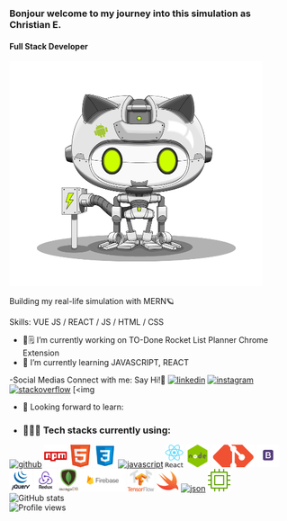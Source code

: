 ### Bonjour welcome to my journey into this simulation as  Christian E. 

#### Full Stack Developer
 
[<img src='https://github.com/chanqoDev/chanqoDev/blob/97df2cfb840377f368b2f4881c3edced43d4e69c/droidtocat.png' alt='github octocat' height='400' width="450">]()  

Building my real-life simulation with MERN🪐

Skills: VUE JS / REACT / JS / HTML / CSS

- 🚀🗒  I’m currently working on TO-Done Rocket List Planner Chrome Extension 
- 🌱 I’m currently learning JAVASCRIPT, REACT 




-Social Medias Connect with me: Say Hi!💬
[<img src='https://cdn.jsdelivr.net/npm/simple-icons@3.0.1/icons/linkedin.svg' alt='linkedin' height='40'>](https://www.linkedin.com/in/garba/)  [<img src='https://cdn.jsdelivr.net/npm/simple-icons@3.0.1/icons/instagram.svg' alt='instagram' height='40'>](https://www.instagram.com/d/)  [<img src='https://cdn.jsdelivr.net/npm/simple-icons@3.0.1/icons/stackoverflow.svg' alt='stackoverflow' height='40'>](https://stackoverflow.com/users/d)  [<img 


- 🌱 Looking forward to learn: 

-  ### 👨🏻‍💻 Tech stacks currently using: 

[<img src='https://cdn.jsdelivr.net/npm/simple-icons@3.0.1/icons/github.svg' alt='github' height='40'>](https://github.com/ChanqoDev) 
[<img src='https://github.com/chanqoDev/chanqoDev/blob/97df2cfb840377f368b2f4881c3edced43d4e69c/Npm.png' alt='dev' height='40'>]() 
[<img src='https://github.com/chanqoDev/chanqoDev/blob/97df2cfb840377f368b2f4881c3edced43d4e69c/HTML5.png' alt='dev' height='40'>]() 
[<img src='https://github.com/chanqoDev/chanqoDev/blob/97df2cfb840377f368b2f4881c3edced43d4e69c/css%20icon.png' alt='css3' height='40'>]( ) 
[<img src='https://cdn.jsdelivr.net/npm/simple-icons@3.0.1/icons/javascript.svg' alt='javascript' height='40'>]( ) 
[<img src='https://github.com/chanqoDev/chanqoDev/blob/97df2cfb840377f368b2f4881c3edced43d4e69c/React_Logo_Subtitles.png' alt='react' height='40'>]( ) 
[<img src='https://github.com/chanqoDev/chanqoDev/blob/97df2cfb840377f368b2f4881c3edced43d4e69c/NodeIcon_octo.png' alt='node-dot-js' height='40'>]( ) 
[<img src='https://github.com/chanqoDev/chanqoDev/blob/97df2cfb840377f368b2f4881c3edced43d4e69c/Git_icon.png' alt='git' height='40'>]( )
[<img src='https://github.com/chanqoDev/chanqoDev/blob/97df2cfb840377f368b2f4881c3edced43d4e69c/Bootstrap.png' alt='bootstrap' height='40'>]( ) 
[<img src='https://github.com/chanqoDev/chanqoDev/blob/97df2cfb840377f368b2f4881c3edced43d4e69c/jQuery_icon.png' alt='jquery' height='40'>]( ) 
[<img src='https://github.com/chanqoDev/chanqoDev/blob/97df2cfb840377f368b2f4881c3edced43d4e69c/Redux_icon.png' alt='redux' height='40'>]( ) 
[<img src='https://github.com/chanqoDev/chanqoDev/blob/97df2cfb840377f368b2f4881c3edced43d4e69c/MongoDB.png' alt='mongodb' height='40'>]( ) 
[<img src='https://github.com/chanqoDev/chanqoDev/blob/97df2cfb840377f368b2f4881c3edced43d4e69c/Firebase%20Icon.png' alt='firebase' height='40'>]( ) 
[<img src='https://github.com/chanqoDev/chanqoDev/blob/97df2cfb840377f368b2f4881c3edced43d4e69c/TensorFlow_icon.png' alt='tensorflow' height='40'>]( ) 
[<img src='https://github.com/chanqoDev/chanqoDev/blob/97df2cfb840377f368b2f4881c3edced43d4e69c/swift%20icon.png' alt='swift' height='40'>]( ) 
[<img src='https://cdn.jsdelivr.net/npm/simple-icons@3.0.1/icons/json.svg' alt='json' height='40'>]( )  <!-- JSON and MySql,  Heroku,  mongoose can be added  -->
<a href='https://docs.github.com/en/developers'><img src='https://raw.githubusercontent.com/acervenky/animated-github-badges/master/assets/devbadge.gif' width='40' height='40'></a> 
![GitHub stats](https://github-readme-stats.vercel.app/api?username=ChanqoDev&show_icons=true)  
![Profile views](https://gpvc.arturio.dev/ChanqoDev)  
